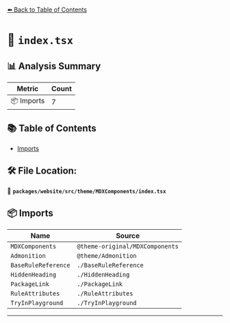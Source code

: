 [⬅️ Back to Table of Contents](../../../../../index.md)

# 📄 `index.tsx`

## 📊 Analysis Summary

| Metric | Count |
|--------|-------|
| 📦 Imports | 7 |

## 📚 Table of Contents

- [Imports](#imports)

## 🛠️ File Location:
📂 **`packages/website/src/theme/MDXComponents/index.tsx`**

## 📦 Imports

| Name | Source |
|------|--------|
| `MDXComponents` | `@theme-original/MDXComponents` |
| `Admonition` | `@theme/Admonition` |
| `BaseRuleReference` | `./BaseRuleReference` |
| `HiddenHeading` | `./HiddenHeading` |
| `PackageLink` | `./PackageLink` |
| `RuleAttributes` | `./RuleAttributes` |
| `TryInPlayground` | `./TryInPlayground` |


---